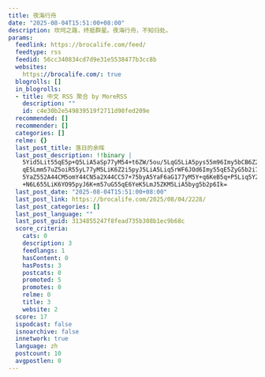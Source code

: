 ```yaml
---
title: 夜海行舟
date: "2025-08-04T15:51:00+08:00"
description: 坎坷之路，终抵群星。夜海行舟，不知归处。
params:
  feedlink: https://brocalife.com/feed/
  feedtype: rss
  feedid: 56cc340834cd7d9e31e5538477b3cc8b
  websites:
    https://brocalife.com/: true
  blogrolls: []
  in_blogrolls:
  - title: 中文 RSS 聚合 by MoreRSS
    description: ""
    id: c4e30b2e549839519f2711d98fed209e
  recommended: []
  recommender: []
  categories: []
  relme: {}
  last_post_title: 落日的余晖
  last_post_description: !!binary |
    5Yid5Lit55qE5p+Q5LiA5aSp77yM54+t6ZW/5ou/5LqG5LiA5pys55m96Imy5bCB6Z2i55
    qE5Lmm57uZ5oiR55yL77yM5LiK6Z2i5pyJ5LiA5Liq5rWF6JOd6Imy55qE5ZyG5b2i77yM
    5YaZ552A44CM5omY44CN5a2X44CC57+75byA5YaF6aG177yM5Y+q6KeB5q+P5Liq5Y2V6K
    +N6L655LiK6YO95pyJ6K+m57uG55qE6YeK5LmJ5ZKM5LiA5byg5b2p6Ik=
  last_post_date: "2025-08-04T15:51:00+08:00"
  last_post_link: https://brocalife.com/2025/08/04/2228/
  last_post_categories: []
  last_post_language: ""
  last_post_guid: 3134855247f8fead735b308b1ec9b68c
  score_criteria:
    cats: 0
    description: 3
    feedlangs: 1
    hasContent: 0
    hasPosts: 3
    postcats: 0
    promoted: 5
    promotes: 0
    relme: 0
    title: 3
    website: 2
  score: 17
  ispodcast: false
  isnoarchive: false
  innetwork: true
  language: zh
  postcount: 10
  avgpostlen: 0
---
```

